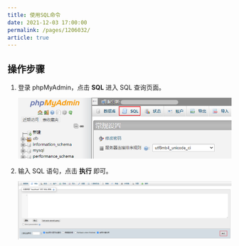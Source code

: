 ```yaml
---
title: 使用SQL命令
date: 2021-12-03 17:00:00
permalink: /pages/1206032/
article: true
---
```



## 操作步骤

1. 登录 phpMyAdmin，点击 **SQL** 进入 SQL 查询页面。

   ![sql_console](./../../pic/sql_console.png)

2. 输入 SQL 语句，点击 **执行** 即可。

   ![sql_sql](./../../pic/sql_sql.png)
